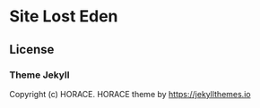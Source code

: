 # Site Lost Eden

## License

### Theme Jekyll

Copyright (c) HORACE. HORACE theme by https://jekyllthemes.io